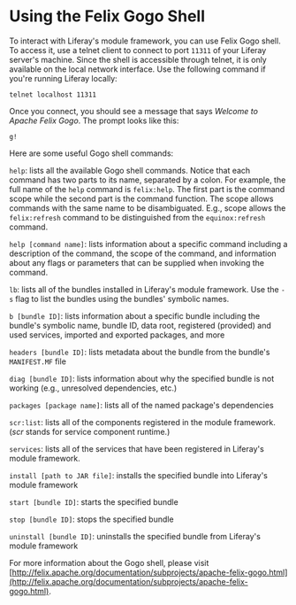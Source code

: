 # Using the Felix Gogo Shell [](id=using-the-felix-gogo-shell)

To interact with Liferay's module framework, you can use Felix Gogo shell. To
access it, use a telnet client to connect to port `11311` of your Liferay
server's machine. Since the shell is accessible through telnet, it is only
available on the local network interface. Use the following command if you're
running Liferay locally:

    telnet localhost 11311

Once you connect, you should see a message that says *Welcome to Apache Felix
Gogo*. The prompt looks like this:

    g!

Here are some useful Gogo shell commands:

`help`: lists all the available Gogo shell commands. Notice that each command
has two parts to its name, separated by a colon. For example, the full name of
the `help` command is `felix:help`. The first part is the command scope while
the second part is the command function. The scope allows commands with the same
name to be disambiguated. E.g., scope allows the `felix:refresh` command to be
distinguished from the `equinox:refresh` command.

`help [command name]`: lists information about a specific command including a
description of the command, the scope of the command, and information about any
flags or parameters that can be supplied when invoking the command.

`lb`: lists all of the bundles installed in Liferay's module framework. Use
the `-s` flag to list the bundles using the bundles' symbolic names.

`b [bundle ID]`: lists information about a specific bundle including the
bundle's symbolic name, bundle ID, data root, registered (provided) and used
services, imported and exported packages, and more

`headers [bundle ID]`: lists metadata about the bundle from the bundle's
`MANIFEST.MF` file

`diag [bundle ID]`: lists information about why the specified bundle is not
working (e.g., unresolved dependencies, etc.)

`packages [package name]`: lists all of the named package's dependencies 

`scr:list`: lists all of the components registered in the module framework.
(*scr* stands for service component runtime.)

`services`: lists all of the services that have been registered in Liferay's
module framework.

`install [path to JAR file]`: installs the specified bundle into Liferay's
module framework

`start [bundle ID]`: starts the specified bundle

`stop [bundle ID]`: stops the specified bundle

`uninstall [bundle ID]`: uninstalls the specified bundle from Liferay's module
framework

For more information about the Gogo shell, please visit [http://felix.apache.org/documentation/subprojects/apache-felix-gogo.html](http://felix.apache.org/documentation/subprojects/apache-felix-gogo.html).

